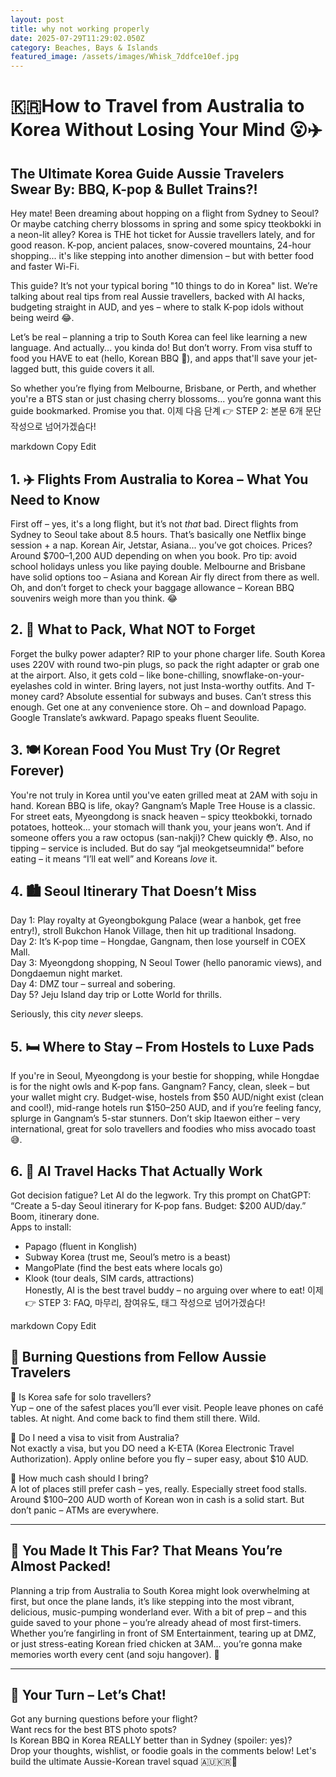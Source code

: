 ```yaml
---
layout: post
title: why not working properly
date: 2025-07-29T11:29:02.050Z
category: Beaches, Bays & Islands
featured_image: /assets/images/Whisk_7ddfce10ef.jpg
---
```

# 🇰🇷How to Travel from Australia to Korea Without Losing Your Mind 😮✈️

## The Ultimate Korea Guide Aussie Travelers Swear By: BBQ, K-pop & Bullet Trains?!

Hey mate! Been dreaming about hopping on a flight from Sydney to Seoul? Or maybe catching cherry blossoms in spring and some spicy tteokbokki in a neon-lit alley? Korea is THE hot ticket for Aussie travellers lately, and for good reason. K-pop, ancient palaces, snow-covered mountains, 24-hour shopping... it's like stepping into another dimension – but with better food and faster Wi-Fi.

This guide? It’s not your typical boring "10 things to do in Korea" list. We’re talking about real tips from real Aussie travellers, backed with AI hacks, budgeting straight in AUD, and yes – where to stalk K-pop idols without being weird 😂.

Let’s be real – planning a trip to South Korea can feel like learning a new language. And actually... you kinda do! But don’t worry. From visa stuff to food you HAVE to eat (hello, Korean BBQ 🤤), and apps that'll save your jet-lagged butt, this guide covers it all. 

So whether you’re flying from Melbourne, Brisbane, or Perth, and whether you're a BTS stan or just chasing cherry blossoms... you’re gonna want this guide bookmarked. Promise you that.
이제 다음 단계 👉 STEP 2: 본문 6개 문단 작성으로 넘어가겠슴다!

markdown
Copy
Edit
## 1. ✈️ Flights From Australia to Korea – What You Need to Know

First off – yes, it's a long flight, but it’s not *that* bad. Direct flights from Sydney to Seoul take about 8.5 hours. That’s basically one Netflix binge session + a nap. Korean Air, Jetstar, Asiana... you’ve got choices. Prices? Around $700–1,200 AUD depending on when you book. Pro tip: avoid school holidays unless you like paying double. Melbourne and Brisbane have solid options too – Asiana and Korean Air fly direct from there as well. Oh, and don’t forget to check your baggage allowance – Korean BBQ souvenirs weigh more than you think. 😂

## 2. 🧳 What to Pack, What NOT to Forget

Forget the bulky power adapter? RIP to your phone charger life. South Korea uses 220V with round two-pin plugs, so pack the right adapter or grab one at the airport. Also, it gets cold – like bone-chilling, snowflake-on-your-eyelashes cold in winter. Bring layers, not just Insta-worthy outfits. And T-money card? Absolute essential for subways and buses. Can’t stress this enough. Get one at any convenience store. Oh – and download Papago. Google Translate’s awkward. Papago speaks fluent Seoulite.

## 3. 🍽️ Korean Food You Must Try (Or Regret Forever)

You're not truly in Korea until you've eaten grilled meat at 2AM with soju in hand. Korean BBQ is life, okay? Gangnam’s Maple Tree House is a classic. For street eats, Myeongdong is snack heaven – spicy tteokbokki, tornado potatoes, hotteok... your stomach will thank you, your jeans won’t. And if someone offers you a raw octopus (san-nakji)? Chew quickly 😳. Also, no tipping – service is included. But do say “jal meokgetseumnida!” before eating – it means “I’ll eat well” and Koreans *love* it.

## 4. 🏙️ Seoul Itinerary That Doesn’t Miss

Day 1: Play royalty at Gyeongbokgung Palace (wear a hanbok, get free entry!), stroll Bukchon Hanok Village, then hit up traditional Insadong.  
Day 2: It’s K-pop time – Hongdae, Gangnam, then lose yourself in COEX Mall.  
Day 3: Myeongdong shopping, N Seoul Tower (hello panoramic views), and Dongdaemun night market.  
Day 4: DMZ tour – surreal and sobering.  
Day 5? Jeju Island day trip or Lotte World for thrills.  

Seriously, this city *never* sleeps.

## 5. 🛏️ Where to Stay – From Hostels to Luxe Pads

If you're in Seoul, Myeongdong is your bestie for shopping, while Hongdae is for the night owls and K-pop fans. Gangnam? Fancy, clean, sleek – but your wallet might cry. Budget-wise, hostels from $50 AUD/night exist (clean and cool!), mid-range hotels run $150–250 AUD, and if you’re feeling fancy, splurge in Gangnam’s 5-star stunners. Don’t skip Itaewon either – very international, great for solo travellers and foodies who miss avocado toast 😅.

## 6. 🤖 AI Travel Hacks That Actually Work

Got decision fatigue? Let AI do the legwork. Try this prompt on ChatGPT:  
“Create a 5-day Seoul itinerary for K-pop fans. Budget: $200 AUD/day.” Boom, itinerary done.  
Apps to install:  
- Papago (fluent in Konglish)  
- Subway Korea (trust me, Seoul’s metro is a beast)  
- MangoPlate (find the best eats where locals go)  
- Klook (tour deals, SIM cards, attractions)  
Honestly, AI is the best travel buddy – no arguing over where to eat!
이제 👉 STEP 3: FAQ, 마무리, 참여유도, 태그 작성으로 넘어가겠슴다!

markdown
Copy
Edit
## 💬 Burning Questions from Fellow Aussie Travelers

🔹 Is Korea safe for solo travellers?  
Yup – one of the safest places you’ll ever visit. People leave phones on café tables. At night. And come back to find them still there. Wild.

🔹 Do I need a visa to visit from Australia?  
Not exactly a visa, but you DO need a K-ETA (Korea Electronic Travel Authorization). Apply online before you fly – super easy, about $10 AUD.

🔹 How much cash should I bring?  
A lot of places still prefer cash – yes, really. Especially street food stalls. Around $100–200 AUD worth of Korean won in cash is a solid start. But don’t panic – ATMs are everywhere.

---

## 🌈 You Made It This Far? That Means You’re Almost Packed!

Planning a trip from Australia to South Korea might look overwhelming at first, but once the plane lands, it’s like stepping into the most vibrant, delicious, music-pumping wonderland ever. With a bit of prep – and this guide saved to your phone – you’re already ahead of most first-timers. Whether you’re fangirling in front of SM Entertainment, tearing up at DMZ, or just stress-eating Korean fried chicken at 3AM... you’re gonna make memories worth every cent (and soju hangover). 💸

---

## 👀 Your Turn – Let’s Chat!

Got any burning questions before your flight?  
Want recs for the best BTS photo spots?  
Is Korean BBQ in Korea REALLY better than in Sydney (spoiler: yes)?  
Drop your thoughts, wishlist, or foodie goals in the comments below! Let's build the ultimate Aussie-Korean travel squad 🇦🇺🇰🇷💬
